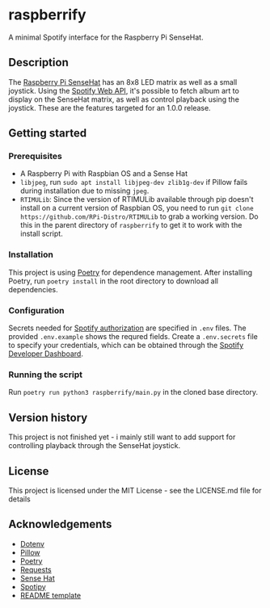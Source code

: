 # raspberrify
A minimal Spotify interface for the Raspberry Pi SenseHat.

## Description
The [Raspberry Pi SenseHat](https://www.raspberrypi.org/products/sense-hat/) has an 8x8 LED matrix as well as a small joystick. Using the [Spotify Web API](https://developer.spotify.com/documentation/web-api/), it's possible to fetch album art to display on the SenseHat matrix, as well as control playback using the joystick. These are the features targeted for an 1.0.0 release.

## Getting started

### Prerequisites
- A Raspberry Pi with Raspbian OS and a Sense Hat
- ```libjpeg```, run ```sudo apt install libjpeg-dev zlib1g-dev``` if Pillow fails during installation due to missing ```jpeg```.
- ```RTIMULib```: Since the version of RTIMULib available through pip doesn't install on a current version of Raspbian OS, 
you need to run ```git clone https://github.com/RPi-Distro/RTIMULib``` to grab a working version. Do this in the parent directory of ```raspberrify```
to get it to work with the install script.

### Installation
This project is using [Poetry](https://python-poetry.org/) for dependence management. 
After installing Poetry, run ```poetry install``` in the root directory to download all dependencies. 

### Configuration
Secrets needed for [Spotify authorization](https://developer.spotify.com/documentation/general/guides/app-settings/#register-your-app) are specified in ```.env``` files. The provided ```.env.example``` shows the requred fields. Create a ```.env.secrets``` file to specify your credentials, which can be obtained through the [Spotify Developer Dashboard](https://developer.spotify.com/dashboard/applications).

### Running the script
Run ```poetry run python3 raspberrify/main.py``` in the cloned base directory.

## Version history

This project is not finished yet - i mainly still want to add support for controlling playback through the SenseHat joystick.

## License
This project is licensed under the MIT License - see the LICENSE.md file for details

## Acknowledgements
* [Dotenv](https://pypi.org/project/python-dotenv/)
* [Pillow](https://pillow.readthedocs.io/en/stable/)
* [Poetry](https://python-poetry.org/)
* [Requests](https://docs.python-requests.org/en/master/)
* [Sense Hat](https://pythonhosted.org/sense-hat/)
* [Spotipy](https://spotipy.readthedocs.io/en/2.18.0/#authorization-code-flow)
* [README template](https://gist.github.com/DomPizzie/7a5ff55ffa9081f2de27c315f5018afc)

